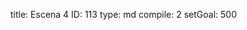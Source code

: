 title:          Escena 4
ID:             113
type:           md
compile:        2
setGoal:        500


